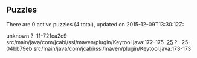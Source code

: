 ## Puzzles

There are 0 active puzzles (4 total), updated on 2015-12-09T13:30:12Z:

unknown ?
&nbsp;11-721ca2c9 src/main/java/com/jcabi/ssl/maven/plugin/Keytool.java:172-175
&nbsp;[25](https://github.com/jcabi/jcabi-ssl-maven-plugin/issues/25) ?
&nbsp;&nbsp;25-04bb79eb src/main/java/com/jcabi/ssl/maven/plugin/Keytool.java:173-173

